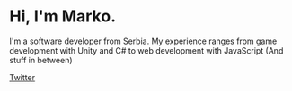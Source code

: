 # Hi, I'm Marko. 
I'm a software developer from Serbia.
My experience ranges from game development with Unity and C# to web development with JavaScript (And stuff in between)

[Twitter](https://www.twitter.com/serbianmeerkat)


